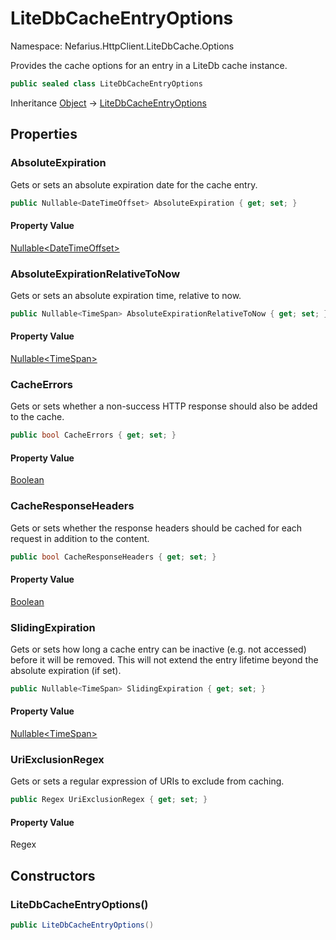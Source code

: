 # LiteDbCacheEntryOptions

Namespace: Nefarius.HttpClient.LiteDbCache.Options

Provides the cache options for an entry in a LiteDb cache instance.

```csharp
public sealed class LiteDbCacheEntryOptions
```

Inheritance [Object](https://docs.microsoft.com/en-us/dotnet/api/system.object) → [LiteDbCacheEntryOptions](./nefarius.httpclient.litedbcache.options.litedbcacheentryoptions.md)

## Properties

### <a id="properties-absoluteexpiration"/>**AbsoluteExpiration**

Gets or sets an absolute expiration date for the cache entry.

```csharp
public Nullable<DateTimeOffset> AbsoluteExpiration { get; set; }
```

#### Property Value

[Nullable&lt;DateTimeOffset&gt;](https://docs.microsoft.com/en-us/dotnet/api/system.nullable-1)<br>

### <a id="properties-absoluteexpirationrelativetonow"/>**AbsoluteExpirationRelativeToNow**

Gets or sets an absolute expiration time, relative to now.

```csharp
public Nullable<TimeSpan> AbsoluteExpirationRelativeToNow { get; set; }
```

#### Property Value

[Nullable&lt;TimeSpan&gt;](https://docs.microsoft.com/en-us/dotnet/api/system.nullable-1)<br>

### <a id="properties-cacheerrors"/>**CacheErrors**

Gets or sets whether a non-success HTTP response should also be added to the cache.

```csharp
public bool CacheErrors { get; set; }
```

#### Property Value

[Boolean](https://docs.microsoft.com/en-us/dotnet/api/system.boolean)<br>

### <a id="properties-cacheresponseheaders"/>**CacheResponseHeaders**

Gets or sets whether the response headers should be cached for each request in addition to the content.

```csharp
public bool CacheResponseHeaders { get; set; }
```

#### Property Value

[Boolean](https://docs.microsoft.com/en-us/dotnet/api/system.boolean)<br>

### <a id="properties-slidingexpiration"/>**SlidingExpiration**

Gets or sets how long a cache entry can be inactive (e.g. not accessed) before it will be removed.
 This will not extend the entry lifetime beyond the absolute expiration (if set).

```csharp
public Nullable<TimeSpan> SlidingExpiration { get; set; }
```

#### Property Value

[Nullable&lt;TimeSpan&gt;](https://docs.microsoft.com/en-us/dotnet/api/system.nullable-1)<br>

### <a id="properties-uriexclusionregex"/>**UriExclusionRegex**

Gets or sets a regular expression of URIs to exclude from caching.

```csharp
public Regex UriExclusionRegex { get; set; }
```

#### Property Value

Regex<br>

## Constructors

### <a id="constructors-.ctor"/>**LiteDbCacheEntryOptions()**

```csharp
public LiteDbCacheEntryOptions()
```
